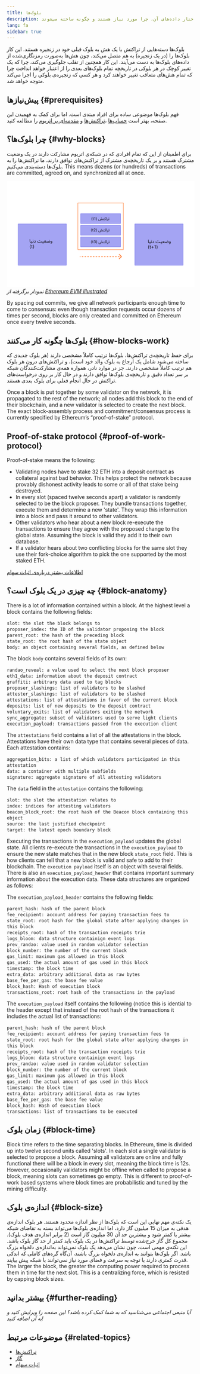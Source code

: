 ```yaml
---
title: بلوک‌ها
description: یک بررسی اجمالی از بلوک‌ها در زنجیره‌ی بلوکی اتریوم - ساختار داده‌های آن، چرا مورد نیاز هستند و چگونه ساخته می‌شوند.
lang: fa
sidebar: true
---
```


بلوک‌ها دسته‌هایی از تراکنش با یک هش به بلوک قبلی خود در زنجیره هستند. این کار بلوک‌ها را (در یک زنجیره) به هم متصل می‌کند، چون هش‌ها به‌صورت رمزنگاری‌شده از داده‌های بلوک‌ها به دست می‌آیند. این کار همچنین از تقلب جلوگیری می‌کند، چرا که یک تغییر کوچک در هر بلوکی در تاریخچه تمام بلوک‌های بعدی را از اعتبار خواهد انداخت چرا که تمام هش‌های متعاقب تغییر خواهند کرد و هر کسی که زنجیره‌ی بلوکی را اجرا می‌کند متوجه خواهد شد.

## پیش‌نیازها {#prerequisites}

فهم بلوک‌ها موضوعی ساده برای افراد مبتدی است. اما برای کمک به فهمیدن این صفحه، بهتر است [حساب‌ها](/developers/docs/accounts/) ،[تراکنش‌ها](/developers/docs/transactions/) و [مقدمه‌ای بر اتریوم](/developers/docs/intro-to-ethereum/) را مطالعه کنید.

## چرا بلوک‌ها؟ {#why-blocks}

برای اطمینان از این که تمام افرادی که در شبکه‌ی اتریوم مشارکت دارند در یک وضعیت مشترک هستند و بر یک تاریخچه‌ی مشترک از تراکنش‌های توافق دارند، ما تراکنش‌ها را به بلوک‌ها دسته‌بندی می‌کنیم. This means dozens (or hundreds) of transactions are committed, agreed on, and synchronized all at once.

![یک نمودار که تراکنش‌های یک بلوک که باعث تغییر وضعیت می‌شوند را نشان می‌دهد](./tx-block.png) _نمودار برگرفته از [Ethereum EVM illustrated](https://takenobu-hs.github.io/downloads/ethereum_evm_illustrated.pdf)_

By spacing out commits, we give all network participants enough time to come to consensus: even though transaction requests occur dozens of times per second, blocks are only created and committed on Ethereum once every twelve seconds.

## بلوک‌ها چگونه کار می‌کنند {#how-blocks-work}

برای حفظ تاریخچه‌ی تراکنش‌ها، بلوک‌ها ترتیب کاملاً مشخصی دارند‌ (هر بلوک جدیدی که ساخته می‌شود شامل یک ارجاع به بلوک والد خود است)، و تراکنش‌های درون هر بلوک هم ترتیب کاملاً مشخصی دارند. جز در موارد نادر، همواره همه‌ی مشارکت‌کنندگان شبکه بر سر تعداد دقیق و تاریخچه‌ی بلوک‌ها توافق دارند و در حال کار بر روی درخواست‌های تراکنش در حال انجام فعلی برای بلوک بعدی هستند.

Once a block is put together by some validator on the network, it is propagated to the rest of the network; all nodes add this block to the end of their blockchain, and a new validator is selected to create the next block. The exact block-assembly process and commitment/consensus process is currently specified by Ethereum’s “proof-of-stake” protocol.

## Proof-of-stake protocol {#proof-of-work-protocol}

Proof-of-stake means the following:

- Validating nodes have to stake 32 ETH into a deposit contract as collateral against bad behavior. This helps protect the network because provably dishonest activity leads to some or all of that stake being destroyed.
- In every slot (spaced twelve seconds apart) a validator is randomly selected to be the block proposer. They bundle transactions together, execute them and determine a new 'state'. They wrap this information into a block and pass it around to other validators.
- Other validators who hear about a new block re-execute the transactions to ensure they agree with the proposed change to the global state. Assuming the block is valid they add it to their own database.
- If a validator hears about two conflicting blocks for the same slot they use their fork-choice algorithm to pick the one supported by the most staked ETH.

[اطلاعات بیشتر درباره‌ی اثبات سهام](/developers/docs/consensus-mechanisms/pos)

## چه چیزی در یک بلوک است؟ {#block-anatomy}

There is a lot of information contained within a block. At the highest level a block contains the following fields:

```
slot: the slot the block belongs to
proposer_index: the ID of the validator proposing the block
parent_root: the hash of the preceding block
state_root: the root hash of the state object
body: an object containing several fields, as defined below
```

The block `body` contains several fields of its own:

```
randao_reveal: a value used to select the next block proposer
eth1_data: information about the deposit contract
graffiti: arbitrary data used to tag blocks
proposer_slashings: list of validators to be slashed
attester_slashings: list of validators to be slashed
attestations: list of attestations in favor of the current block
deposits: list of new deposits to the deposit contract
voluntary_exits: list of validators exiting the network
sync_aggregate: subset of validators used to serve light clients
execution_payload: transactions passed from the execution client
```

The `attestations` field contains a list of all the attestations in the block. Attestations have their own data type that contains several pieces of data. Each attestation contains:

```
aggregation_bits: a list of which validators participated in this attestation
data: a container with multiple subfields
signature: aggregate signature of all attesting validators
```

The `data` field in the `attestation` contains the following:

```
slot: the slot the attestation relates to
index: indices for attesting validators
beacon_block_root: the root hash of the Beacon block containing this object
source: the last justified checkpoint
target: the latest epoch boundary block
```

Executing the transactions in the `execution_payload` updates the global state. All clients re-execute the transactions in the `execution_payload` to ensure the new state matches that in the new block `state_root` field. This is how clients can tell that a new block is valid and safe to add to their blockchain. The `execution payload` itself is an object with several fields. There is also an `execution_payload_header` that contains important summary information about the execution data. These data structures are organized as follows:

The `execution_payload_header` contains the following fields:

```
parent_hash: hash of the parent block
fee_recipient: account address for paying transaction fees to
state_root: root hash for the global state after applying changes in this block
receipts_root: hash of the transaction receipts trie
logs_bloom: data structure containign event logs
prev_randao: value used in random validator selection
block_number: the number of the current block
gas_limit: maximum gas allowed in this block
gas_used: the actual amount of gas used in this block
timestamp: the block time
extra_data: arbitrary additional data as raw bytes
base_fee_per_gas: the base fee value
block_hash: Hash of execution block
transactions_root: root hash of the transactions in the payload
```

The `execution_payload` itself contains the following (notice this is idential to the header except that instead of the root hash of the transactions it includes the actual list of transactions:

```
parent_hash: hash of the parent block
fee_recipient: account address for paying transaction fees to
state_root: root hash for the global state after applying changes in this block
receipts_root: hash of the transaction receipts trie
logs_bloom: data structure containign event logs
prev_randao: value used in random validator selection
block_number: the number of the current block
gas_limit: maximum gas allowed in this block
gas_used: the actual amount of gas used in this block
timestamp: the block time
extra_data: arbitrary additional data as raw bytes
base_fee_per_gas: the base fee value
block_hash: Hash of execution block
transactions: list of transactions to be executed
```

## زمان بلوک {#block-time}

Block time refers to the time separating blocks. In Ethereum, time is divided up into twelve second units called 'slots'. In each slot a single validator is selected to propose a block. Assuming all validators are online and fully functional there will be a block in every slot, meaning the block time is 12s. However, occasionally validators might be offline when called to propose a block, meaning slots can sometimes go empty. This is different to proof-of-work based systems where block times are probabilistic and tuned by the mining difficulty.

## اندازه‌ی بلوک {#block-size}

یک نکته‌ی مهم نهایی این است که بلوک‌ها از نظر اندازه محدود هستند. هر بلوک اندازه‌ی هدفی به میزان 15 میلیون گاز دارد، اما اندازه‌ی بلوک‌ها می‌تواند بسته به تقاضای شبکه‌ بیشتر یا کمتر شود و بیشترین حد آن 30 میلیون گاز است (2 برابر اندازه‌ی هدف بلوک). مجموع کل گاز خرج‌شده توسط تراکنش‌ها در یک بلوک باید کمتر از حد گاز بلوک باشد. این نکته‌ی مهمی است، چون نشان می‌دهد یک بلوک نمی‌تواند به‌اندازه‌ی دلخواه بزرگ باشد. اگر بلوک‌ها بتوانند به اندازه‌ی دلخواه بزرگ باشند، آن‌گاه گره‌های کاملی که اندکی قدرت کمتری دارند با توجه به سرعت و فضای مورد نیاز نمی‌توانند با شبکه پیش بیایند. The larger the block, the greater the computing power required to process them in time for the next slot. This is a centralizing force, which is resisted by capping block sizes.

## بیشتر بدانید {#further-reading}

_آیا منبعی اجتماعی می‌شناسید که به شما کمک کرده باشد؟ این صفحه را ویرایش کنید و به آن اضافه کنید!_

## موضوعات مرتبط {#related-topics}

- [تراکنش‌ها](/developers/docs/transactions/)
- [گاز](/developers/docs/gas/)
- [اثبات سهام](/developers/docs/consensus-mechanisms/pos)
